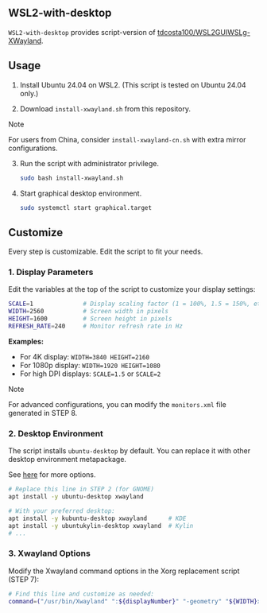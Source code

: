 WSL2-with-desktop
-----------------

`WSL2-with-desktop` provides script-version of [tdcosta100/WSL2GUIWSLg-XWayland](https://gist.github.com/tdcosta100/e28636c216515ca88d1f2e7a2e188912).


Usage
-----
1. Install Ubuntu 24.04 on WSL2. (This script is tested on Ubuntu 24.04 only.)

2. Download `install-xwayland.sh` from this repository.

> [!NOTE]
> For users from China, consider `install-xwayland-cn.sh` with extra mirror configurations.

3. Run the script with administrator privilege.

    ```bash
    sudo bash install-xwayland.sh
    ```

4. Start graphical desktop environment.

    ```bash
    sudo systemctl start graphical.target
    ```

Customize
---------
Every step is customizable. Edit the script to fit your needs.

### 1. Display Parameters

Edit the variables at the top of the script to customize your display settings:

```bash
SCALE=1              # Display scaling factor (1 = 100%, 1.5 = 150%, etc.)
WIDTH=2560           # Screen width in pixels
HEIGHT=1600          # Screen height in pixels  
REFRESH_RATE=240     # Monitor refresh rate in Hz
```

**Examples:**
- For 4K display: `WIDTH=3840 HEIGHT=2160`
- For 1080p display: `WIDTH=1920 HEIGHT=1080`
- For high DPI displays: `SCALE=1.5` or `SCALE=2`

> [!NOTE]
> For advanced configurations, you can modify the `monitors.xml` file generated in STEP 8.

### 2. Desktop Environment

The script installs `ubuntu-desktop` by default. You can replace it with other desktop environment metapackage.

See [here](https://gist.github.com/tdcosta100/e28636c216515ca88d1f2e7a2e188912#installing-gui) for more options.

```bash
# Replace this line in STEP 2 (for GNOME)
apt install -y ubuntu-desktop xwayland

# With your preferred desktop:
apt install -y kubuntu-desktop xwayland      # KDE
apt install -y ubuntukylin-desktop xwayland  # Kylin
# ...
```

### 3. Xwayland Options

Modify the Xwayland command options in the Xorg replacement script (STEP 7):

```bash
# Find this line and customize as needed:
command=("/usr/bin/Xwayland" ":${displayNumber}" "-geometry" "${WIDTH}x${HEIGHT}" "-fullscreen" "$@")
```
